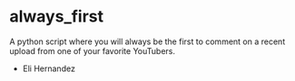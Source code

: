 # always_first
A python script where you will always be the first to comment on a recent upload from one of your favorite YouTubers.

- Eli Hernandez
